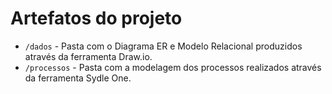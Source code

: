 # Artefatos do projeto

* `/dados` - Pasta com o Diagrama ER e Modelo Relacional produzidos através da ferramenta Draw.io.
* `/processos` - Pasta com a modelagem dos processos realizados através da ferramenta Sydle One.


